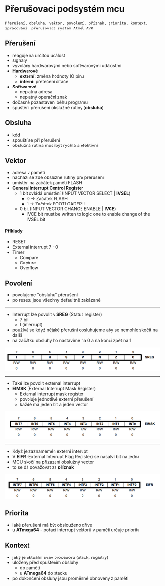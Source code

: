 # Přerušovací podsystém mcu

`Přerušení, obsluha, vektor, povolení, příznak, priorita, kontext, zpracování, přerušovací systém
Atmel AVR`

## Přerušení

- reaguje na určitou událost
- signály
- vyvolány hardwarovými nebo softwarovými událostmi
- **Hardwarové**
  - **externí**: změna hodnoty IO pinu
  - **interní**: přetečení čítače
- **Softwarové**
  - neplatná adresa
  - neplatný operační znak
- dočasné pozastavení běhu programu
- spuštění přerušení obslužné rutiny (**obsluha**)

## Obsluha

- kód
- spouští se při přerušení
- obslužná rutina musí být rychlá a efektivní

## Vektor

- adresa v paměti
- nachází se zde obslužné rutiny pro přerušení
- umístěn na začátek paměti FLASH
- **General Interrupt Control Register**
  - 1 bit ovládá umístění (INPUT VECTOR SELECT | **IVSEL**)
    - 0 -> Začátek FLASH
    - 1 -> Začátek BOOTLOADERU
  - 0 bit (INPUT VECTOR CHANGE ENABLE | **IVCE**)
    - IVCE bit must be written to logic one to enable change of the IVSEL bit

#### Příklady

- RESET
- External interrupt 7 - 0
- Timer
  - Compare
  - Capture
  - Overflow

## Povolení

- povolujeme "obsluhu" přerušení
- po resetu jsou všechny defaultně zakázané

<hr/>

- Interrupt lze povolit v **SREG** (Status register)
  - 7 bit
  - I (interrupt)
- používá se když nějaké přerušní obsluhujeme aby se nemohlo skočit na další
- na začátku obsluhy ho nastavíme na 0 a na konci zpět na 1

<img src='./images/SREG.png'>
<hr/>

- Také lze povolit external interrupt
- **EIMSK** (External Interrupt Mask Register)
  - External interrupt mask register
  - povoluje jednotlivé externí přerušení
  - každé má jeden bit a jeden vector

<img src='./images/EIMSK.png'>
<hr/>

- Když je zaznamemén externí interupt
- V **EIFR** (External Interrupt Flag Register) se nasatví bit na jedna
- MCU skočí na přizazení obslužný vector
- to se dá považovat za **příznak**

<img src='./images/eifr.png'>

## Priorita

- jaké přerušení má být obslouženo dříve
- u **ATmega64** - pořadí interrupt vektorů v paměti určuje prioritu

## Kontext

- jaký je aktuální svav procesoru (stack, registry)
- uloženy před spuštením obsluhy
  - do paměti
  - u **ATmega64** do stacku
- po dokončení obsluhy jsou proměnné obnoveny z paměti
